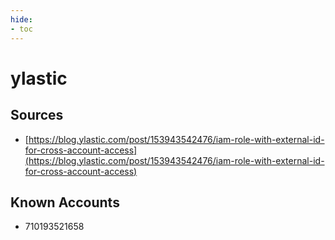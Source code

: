 ```yaml
---
hide:
- toc
---
```


# ylastic

## Sources

*   [https://blog.ylastic.com/post/153943542476/iam-role-with-external-id-for-cross-account-access](https://blog.ylastic.com/post/153943542476/iam-role-with-external-id-for-cross-account-access)

## Known Accounts

*   710193521658